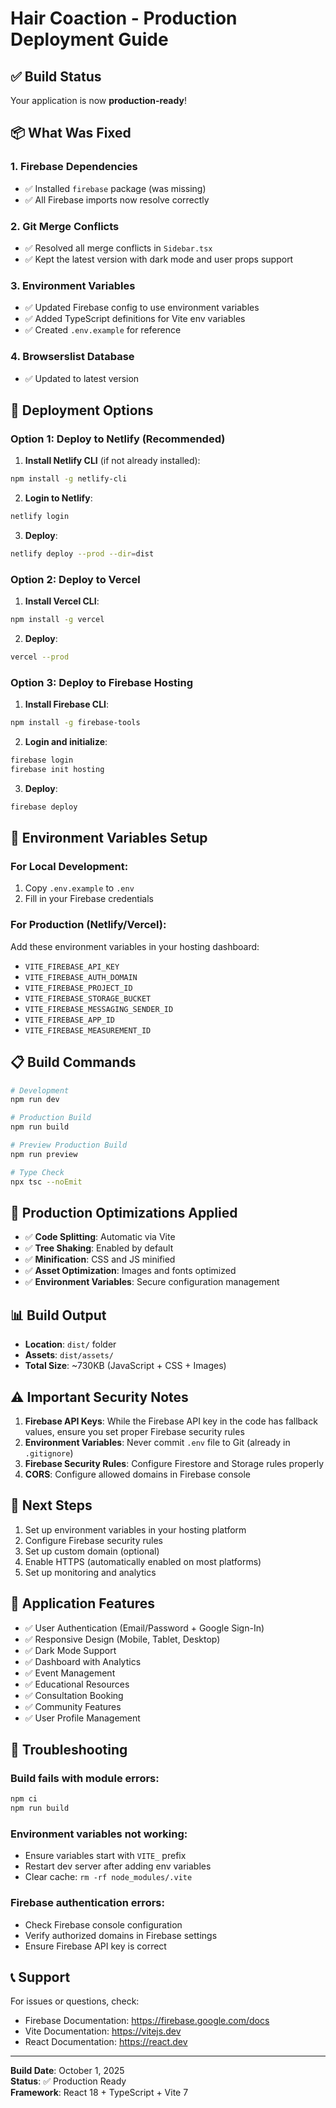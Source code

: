 # Hair Coaction - Production Deployment Guide

## ✅ Build Status
Your application is now **production-ready**!

## 📦 What Was Fixed

### 1. **Firebase Dependencies**
- ✅ Installed `firebase` package (was missing)
- ✅ All Firebase imports now resolve correctly

### 2. **Git Merge Conflicts**
- ✅ Resolved all merge conflicts in `Sidebar.tsx`
- ✅ Kept the latest version with dark mode and user props support

### 3. **Environment Variables**
- ✅ Updated Firebase config to use environment variables
- ✅ Added TypeScript definitions for Vite env variables
- ✅ Created `.env.example` for reference

### 4. **Browserslist Database**
- ✅ Updated to latest version

## 🚀 Deployment Options

### Option 1: Deploy to Netlify (Recommended)

1. **Install Netlify CLI** (if not already installed):
```bash
npm install -g netlify-cli
```

2. **Login to Netlify**:
```bash
netlify login
```

3. **Deploy**:
```bash
netlify deploy --prod --dir=dist
```

### Option 2: Deploy to Vercel

1. **Install Vercel CLI**:
```bash
npm install -g vercel
```

2. **Deploy**:
```bash
vercel --prod
```

### Option 3: Deploy to Firebase Hosting

1. **Install Firebase CLI**:
```bash
npm install -g firebase-tools
```

2. **Login and initialize**:
```bash
firebase login
firebase init hosting
```

3. **Deploy**:
```bash
firebase deploy
```

## 🔐 Environment Variables Setup

### For Local Development:
1. Copy `.env.example` to `.env`
2. Fill in your Firebase credentials

### For Production (Netlify/Vercel):
Add these environment variables in your hosting dashboard:
- `VITE_FIREBASE_API_KEY`
- `VITE_FIREBASE_AUTH_DOMAIN`
- `VITE_FIREBASE_PROJECT_ID`
- `VITE_FIREBASE_STORAGE_BUCKET`
- `VITE_FIREBASE_MESSAGING_SENDER_ID`
- `VITE_FIREBASE_APP_ID`
- `VITE_FIREBASE_MEASUREMENT_ID`

## 📋 Build Commands

```bash
# Development
npm run dev

# Production Build
npm run build

# Preview Production Build
npm run preview

# Type Check
npx tsc --noEmit
```

## 🔧 Production Optimizations Applied

- ✅ **Code Splitting**: Automatic via Vite
- ✅ **Tree Shaking**: Enabled by default
- ✅ **Minification**: CSS and JS minified
- ✅ **Asset Optimization**: Images and fonts optimized
- ✅ **Environment Variables**: Secure configuration management

## 📊 Build Output

- **Location**: `dist/` folder
- **Assets**: `dist/assets/`
- **Total Size**: ~730KB (JavaScript + CSS + Images)

## ⚠️ Important Security Notes

1. **Firebase API Keys**: While the Firebase API key in the code has fallback values, ensure you set proper Firebase security rules
2. **Environment Variables**: Never commit `.env` file to Git (already in `.gitignore`)
3. **Firebase Security Rules**: Configure Firestore and Storage rules properly
4. **CORS**: Configure allowed domains in Firebase console

## 🎯 Next Steps

1. Set up environment variables in your hosting platform
2. Configure Firebase security rules
3. Set up custom domain (optional)
4. Enable HTTPS (automatically enabled on most platforms)
5. Set up monitoring and analytics

## 📱 Application Features

- ✅ User Authentication (Email/Password + Google Sign-In)
- ✅ Responsive Design (Mobile, Tablet, Desktop)
- ✅ Dark Mode Support
- ✅ Dashboard with Analytics
- ✅ Event Management
- ✅ Educational Resources
- ✅ Consultation Booking
- ✅ Community Features
- ✅ User Profile Management

## 🐛 Troubleshooting

### Build fails with module errors:
```bash
npm ci
npm run build
```

### Environment variables not working:
- Ensure variables start with `VITE_` prefix
- Restart dev server after adding env variables
- Clear cache: `rm -rf node_modules/.vite`

### Firebase authentication errors:
- Check Firebase console configuration
- Verify authorized domains in Firebase settings
- Ensure Firebase API key is correct

## 📞 Support

For issues or questions, check:
- Firebase Documentation: https://firebase.google.com/docs
- Vite Documentation: https://vitejs.dev
- React Documentation: https://react.dev

---

**Build Date**: October 1, 2025  
**Status**: ✅ Production Ready  
**Framework**: React 18 + TypeScript + Vite 7

